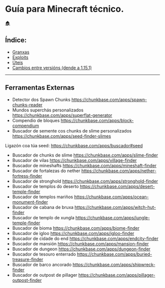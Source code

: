 # Guía para Minecraft técnico.

[:house:](../../README.md)

## Índice:
* [Granxas](granxas.md)
* [Exploits](exploits.md)
* [Úteis](uteis.md)
* [Cambios entre versións (dende a 1.15.1)](cambios_versions.md)

------

## Ferramentas Externas

- Detector dos Spawn Chunks <https://chunkbase.com/apps/spawn-chunks-reader>
- Mundos superchás personalizados <https://chunkbase.com/apps/superflat-generator>
- Compendio de bloques <https://chunkbase.com/apps/block-compendium>
- Buscador de semente cos chunks de slime personalizados <https://chunkbase.com/apps/seed-finder-slimes>

Ligazón coa túa seed:
	https://chunkbase.com/apps/buscador#seed

- Buscador de chunks de slime 	<https://chunkbase.com/apps/slime-finder>
- Buscador de vilas 	<https://chunkbase.com/apps/village-finder>
- Buscador de mineshafts <https://chunkbase.com/apps/mineshaft-finder>
- Buscador de fortalezas do nether <https://chunkbase.com/apps/nether-fortress-finder>
- Buscador de stronghold <https://chunkbase.com/apps/stronghold-finder>
- Buscador de templos do deserto <https://chunkbase.com/apps/desert-temple-finder>
- Buscador de templos mariños <https://chunkbase.com/apps/ocean-monument-finder>
- Buscador de cabana de bruxa <https://chunkbase.com/apps/witch-hut-finder>
- Buscador de templo de xungla <https://chunkbase.com/apps/jungle-temple-finder>
- Buscador de bioma <https://chunkbase.com/apps/biome-finder>
- Buscador de igloo <https://chunkbase.com/apps/igloo-finder>
- Buscador de cidade do end <https://chunkbase.com/apps/endcity-finder>
- Buscador de mansión <https://chunkbase.com/apps/mansion-finder>
- Buscador de dungeon <https://chunkbase.com/apps/dungeon-finder>
- Buscador de tesouro enterrado <https://chunkbase.com/apps/buried-treasure-finder>
- Buscador de barco ancorado <https://chunkbase.com/apps/shipwreck-finder>
- Buscador de outpost de pillager <https://chunkbase.com/apps/pillager-outpost-finder>
